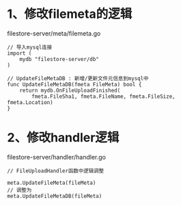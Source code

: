 # 1、修改filemeta的逻辑

filestore-server/meta/filemeta.go

```golang
// 导入mysql连接
import (
	mydb "filestore-server/db"
)

// UpdateFileMetaDB : 新增/更新文件元信息到mysql中
func UpdateFileMetaDB(fmeta FileMeta) bool {
	return mydb.OnFileUploadFinished(
		fmeta.FileSha1, fmeta.FileName, fmeta.FileSize, fmeta.Location)
}
```

# 2、修改handler逻辑

filestore-server/handler/handler.go

```golang
// FileUploadHandler函数中逻辑调整

meta.UpdateFileMeta(fileMeta)
// 调整为
meta.UpdateFileMetaDB(fileMeta)
```
